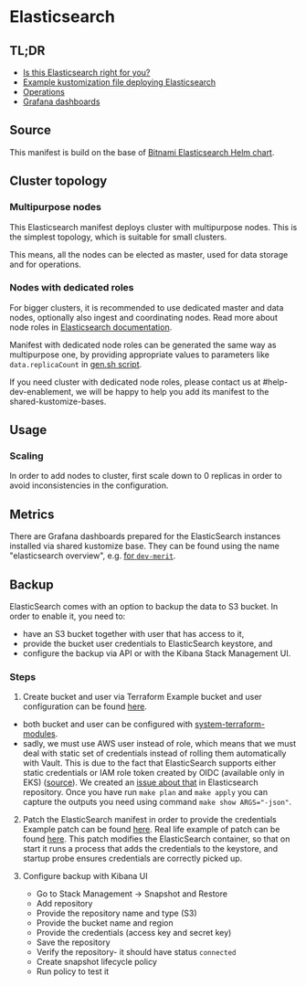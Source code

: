 # Elasticsearch

## TL;DR

- [Is this Elasticsearch right for you?](#cluster-topology)
- [Example kustomization file deploying Elasticsearch](example)
- [Operations](#usage)
- [Grafana dashboards](#metrics)

## Source

This manifest is build on the base
of [Bitnami Elasticsearch Helm chart](https://github.com/bitnami/charts/tree/main/bitnami/elasticsearch).

## Cluster topology

### Multipurpose nodes

This Elasticsearch manifest deploys cluster with multipurpose nodes.
This is the simplest topology, which is suitable for small clusters.

This means, all the nodes can be elected as master,
used for data storage and for operations.

### Nodes with dedicated roles

For bigger clusters, it is recommended to use dedicated master and data nodes,
optionally also ingest and coordinating nodes. Read more about node roles
in [Elasticsearch documentation](https://www.elastic.co/guide/en/elasticsearch/reference/current/modules-node.html).

Manifest with dedicated node roles can be generated the same way as multipurpose one, by providing
appropriate values to parameters like `data.replicaCount` in [gen.sh script](gen-yaml/gen.sh).

If you need cluster with dedicated node roles, please contact us at #help-dev-enablement,
we will be happy to help you add its manifest to the shared-kustomize-bases.

## Usage

### Scaling

In order to add nodes to cluster, first scale down to 0 replicas
in order to avoid inconsistencies in the configuration.

## Metrics

There are Grafana dashboards prepared for the ElasticSearch instances installed via shared kustomize base.
They can be found using the name "elasticsearch overview",
e.g. [for `dev-merit`](https://grafana.dev.merit.uw.systems/d/4yyL6dBMk/elasticsearch-overview?orgId=1).

## Backup

ElasticSearch comes with an option to backup the data to S3 bucket.
In order to enable it, you need to:

- have an S3 bucket together with user that has access to it,
- provide the bucket user credentials to ElasticSearch keystore, and
- configure the backup via API or with the Kibana Stack Management UI.

### Steps

1. Create bucket and user via Terraform
   Example bucket and user configuration can be
   found [here](https://github.com/utilitywarehouse/terraform/blob/master/aws/dev/dev-enablement/test-backups-s3-bucket.tf).
- both bucket and user can be configured with [system-terraform-modules](https://github.com/utilitywarehouse/system-terraform-modules).
- sadly, we must use AWS user instead of role, which means that we must deal with static set of credentials instead of
  rolling them automatically with Vault. This is due to the fact that ElasticSearch supports either static credentials
  or IAM role token created by OIDC (available only in EKS)
  ([source](https://www.elastic.co/guide/en/elasticsearch/reference/8.11/repository-s3.html#iam-kubernetes-service-accounts)).
  We created an [issue about that](https://github.com/elastic/elasticsearch/issues/106484) in Elasticsearch repository.
  Once you have run `make plan` and `make apply` you can capture the outputs you need using command
  `make show ARGS="-json"`.

2. Patch the ElasticSearch manifest in order to provide the credentials
   Example patch can be found [here](example/env-patch.yaml). Real life example of patch can be found [here](https://github.com/utilitywarehouse/kubernetes-manifests/blob/master/dev-merit/dev-enablement/elasticsearch/env-patch.yaml).
   This patch modifies the ElasticSearch container, so that on start it runs a process that adds the credentials to the
   keystore, and startup probe ensures credentials are correctly picked up.

   
3. Configure backup with Kibana UI
    - Go to Stack Management -> Snapshot and Restore
    - Add repository
    - Provide the repository name and type (S3)
    - Provide the bucket name and region
    - Provide the credentials (access key and secret key)
    - Save the repository
    - Verify the repository- it should have status `connected`
    - Create snapshot lifecycle policy
    - Run policy to test it 
